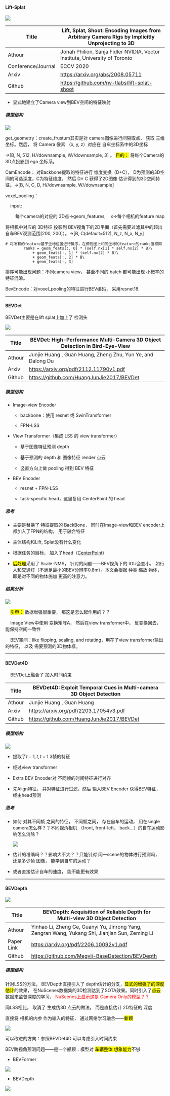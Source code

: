 #### Lift-Splat

![](/home/yihang/.config/marktext/images/2022-07-27-09-57-23-2022-07-27%2009-56-57%20的屏幕截图.png)

| Title              | Lift, Splat, Shoot: Encoding Images from Arbitrary Camera Rigs by Implicitly Unprojecting to 3D |
| ------------------ | ----------------------------------------------------------------------------------------------- |
| Athour             | Jonah Philion, Sanja Fidler NVIDIA, Vector Institute, University of Toronto                     |
| Conference/Journal | ECCV 2020                                                                                       |
| Arxiv              | https://arxiv.org/abs/2008.05711                                                                |
| Github             | https://github.com/nv-tlabs/lift-splat-shoot                                                    |

- 显式地建立了Camera view到BEV空间的特征映射

##### 模型结构

![](/home/yihang/.config/marktext/images/2022-07-27-10-09-42-2022-07-27%2010-09-20%20的屏幕截图.png)

get_geometry：create_frustum其实是对 camera图像进行间隔取点， 获取 三维坐标。然后， 将 Camera 像素 （x, y, z）对应在 自车坐标系中的3D坐标

->[B, N, 512, H//downsample, W//downsample, 3] 。 <mark>目的：</mark> 将每个Camera的3D点投影到 ego 坐标系。

CamEncode： 对Backbone提取的特征进行 维度变换（D+C）， D为预测的3D空间的可选深度，C为特征维度， 然后 D$\times$ C 获得了2D图像 估计得到的3D空间特征。->[B, N, C, D, H//downsample, W//downsample]

voxel_pooling：

    input:  

        每个camera的对应的 3D点->geom_features,    x->每个相机的feature map

将相机中对应的 3D特征 投影到 BEV视角下的2D平面（首先需要过滤其中的超出自车BEV观测范围[200, 200]）。->[B, C(default=512), N_z, N_x, N_y]

```text
# 将所有的feature基于坐标位置进行排序，在俯视图上相同坐标的feature的ranks值相同
        ranks = geom_feats[:, 0] * (self.nx[1] * self.nx[2] * B)\
            + geom_feats[:, 1] * (self.nx[2] * B)\
            + geom_feats[:, 2] * B\
            + geom_feats[:, 3]
```

 排序可能出现问题：不同camera view， 甚至不同的 batch 都可能出现 小概率的特征混淆。

BevEncode：对voxel_pooling的特征进行BEV编码， 采用resnet18.

---

#### BEVDet

BEVDet主要是在lift splat上加上了 检测头

![](/home/yihang/.config/marktext/images/2022-07-27-13-06-27-2022-07-27%2013-06-11%20的屏幕截图.png)

| Title  | BEVDet: High-Performance Multi-Camera 3D Object Detection in Bird-Eye-View |
| ------ | -------------------------------------------------------------------------- |
| Athour | Junjie Huang , Guan Huang, Zheng Zhu, Yun Ye, and Dalong Du                |
| Arxiv  | https://arxiv.org/pdf/2112.11790v1.pdf                                     |
| Github | https://github.com/HuangJunJie2017/BEVDet                                  |

##### 模型结构

- Image-view Encoder
  
  - backbone：使用 resnet 或 SwinTransformer
  
  - FPN-LSS

- View Transformer（集成 LSS 的 view transformer）
  
  - 基于图像特征预测 depth
  
  - 基于预测的 depth 和 图像特征 render 点云
  
  - 竖直方向上做 pooling 得到 BEV 特征

- BEV Encoder
  
  - resnet + FPN-LSS
  
  - task-specific head，这里复用 CenterPoint 的 head

##### 思考

- 主要是替换了 特征提取的 BackBone， 同时在Image-view和BEV encoder上都加入了FPN的结构， 用于融合特征

- 主体结构和Lift, Splat没有什么变化

- 根据任务的目标， 加入了head（[CenterPoint](https://github.com/tianweiy/CenterPoint/blob/master/det3d/models/bbox_heads/center_head.py)）

- <mark>后处理</mark>采用了 Scale-NMS， 针对的问题——BEV视角下的 IOU会变小， 如行人和交通灯（不满足最小的BEV分辨率0.8m）。本文会根据 种类 缩放 物体， 即是对不同的物体施加 更高的注意力。

##### 结果分析

![](/home/yihang/.config/marktext/images/2022-07-27-13-33-33-2022-07-27%2013-33-02%20的屏幕截图.png)

    <mark>引申：</mark> 数据增强很重要， 那这是怎么起作用的？？

    Image View中使用 变换矩阵A， 然后在view transformer中， 反变换回去， 能保持空间一致性

    BEV空间：like flipping, scaling, and rotating，用在了view transformer输出的特征， 以及 需要预测的3D物体框。

---

#### BEVDet4D

    BEVDet上融合了 加入时间约束

| Title  | BEVDet4D: Exploit Temporal Cues in Multi-camera 3D Object Detection |
| ------ | ------------------------------------------------------------------- |
| Athour | Junjie Huang , Guan Huang                                           |
| Arxiv  | https://arxiv.org/pdf/2203.17054v3.pdf                              |
| Github | https://github.com/HuangJunJie2017/BEVDet                           |

##### 模型结构

![](/home/yihang/.config/marktext/images/2022-07-27-13-35-52-2022-07-27%2013-35-42%20的屏幕截图.png)

- 提取了$t-1, t, t+1$ 3帧的特征

- 经过view transformer

- Extra BEV Encoder对 不同帧的时间特征进行对齐

- 先Align特征， 并对特征进行过滤，然后 输入BEV Encoder 获得BEV特征， 经由head预测

##### 思考

- 如何 对其不同帧 之间的特征， 不同帧之间， 存在自车的运动， 用在single camera怎么样？？不同视角相机 （front, front-left， back...）的自车运动影响怎么消除？
  
  ![](/home/yihang/.config/marktext/images/2022-07-27-14-37-29-2022-07-27%2014-36-57%20的屏幕截图.png)

- 估计的准确吗？？影响大不大？？只能针对 同一scene的物体进行预测吗， 还是多少帧 图像， 能学到自车的运动？

- 或者直接估计自车的速度， 能不能更有效果

---

#### BEVDepth

![](/home/yihang/.config/marktext/images/2022-07-28-18-10-09-2022-07-28%2018-09-56%20的屏幕截图.png)

| Title      | BEVDepth: Acquisition of Reliable Depth for<br/>Multi-view 3D Object Detection                  |
| ---------- | ----------------------------------------------------------------------------------------------- |
| Athour     | Yinhao Li, Zheng Ge, Guanyi Yu, Jinrong Yang, Zengran Wang, Yukang Shi, Jianjian Sun, Zeming Li |
| Paper Link | https://arxiv.org/pdf/2206.10092v1.pdf                                                          |
| Github     | https://github.com/Megvii-BaseDetection/BEVDepth                                                |

##### 模型结构

针对LSS的方法， BEVDepth直接引入了 depth估计的分支，<mark>显式的增强了的深度估计</mark>的效果， 在NuScenes数据集的3D检测达到了SOTA效果。同时引入了<mark>点云</mark> 数据来监督深度的学习， <font color=red>NuScenes上显示这是 Camera Only的模型？？</font>

同LSS相比， 取消了 生成伪3D 点云的做法， 而是直接估计 2D特征的 深度

直接将 相机的内参 作为输入的特征， 通过网络学习融合——<mark>新颖</mark>

![](/home/yihang/.config/marktext/images/2022-07-29-09-45-31-2022-07-29%2009-45-15%20的屏幕截图.png)

可以改进的方向：参照BEVDet4D 可以考虑引入时间约束

BEV跨视角预测问题——是一个瓶颈：模型对 <mark>车辆整体 想象能力</mark>不够

- BEVFormer

![](/home/yihang/.config/marktext/images/2022-07-29-14-49-57-2022-07-29%2014-49-45%20的屏幕截图.png)

- BEVDepth

![](/home/yihang/.config/marktext/images/2022-07-29-14-46-08-2022-07-29%2014-45-41%20的屏幕截图.png)
